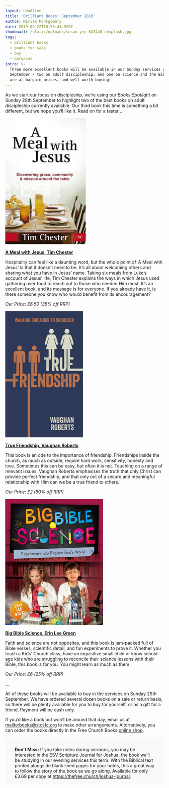 ```yaml
---
layout: headline
title: 'Brilliant Books: September 2019'
author: Miriam Montgomery
date: 2019-09-22T18:53:41.529Z
thumbnail: /static/uploads/susan-yin-647448-unsplash.jpg
tags:
  - brilliant books
  - books for sale
  - buy
  - bargains
intro: >-
  Three more excellent books will be available in our Sunday services on 29th
  September - two on adult discipleship, and one on science and the Bible. All
  are at bargain prices, and well worth buying!
---
```

As we start our focus on discipleship, we’re using our _Books Spotlight_ on Sunday 29th September to highlight two of the best books on adult discipleship currently available. Our third book this time is something a bit different, but we hope you’ll like it. Read on for a taster...

<img 
class="img-responsive"
style="max-height: 400px; width: auto;margin-right: auto;margin-left: auto;"
src="/static/uploads/a-meal-with-jesus.jpg"
alt="A Meal With Jesus" 
/>

[**A Meal with Jesus, Tim Chester**](https://www.10ofthose.com/uk/products/10927/a-meal-with-jesus/?partner=freechurchbooks)

Hospitality can feel like a daunting word, but the whole point of ‘A Meal with Jesus’ is that it doesn’t need to be. It’s all about welcoming others and sharing what you have in Jesus’ name. Taking six meals from Luke’s account of Jesus’ life, Tim Chester explains the ways in which Jesus used gathering over food to reach out to those who needed Him most. It’s an excellent book, and its message is for everyone. If you already have it, is there someone you know who would benefit from its encouragement?

_Our Price: £6.50 (35% off RRP)_

<img 
class="img-responsive"
style="max-height: 400px; width: auto;margin-right: auto;margin-left: auto;"
src="/static/uploads/true-friendship.jpg"
alt="True Friendship" />

[**True Friendship, Vaughan Roberts**](https://www.10ofthose.com/uk/products/16347/true-friendship/?partner=freechurchbooks)

This book is an ode to the importance of friendship. Friendships inside the church, as much as outside, require hard work, sensitivity, honesty and love. Sometimes this can be easy, but often it is not. Touching on a range of relevant issues, Vaughan Roberts emphasises the truth that only Christ can provide perfect friendship, and that only out of a secure and meaningful relationship with Him can we be a true friend to others. 

_Our Price: £2 (60% off RRP)_

<img 
class="img-responsive"
style="max-height: 400px; width: auto;margin-right: auto;margin-left: auto;"
src="/static/uploads/big-bible-science.jpg"
alt="Big Bible Science"
/>

[**Big Bible Science, Erin Lee Green**](https://www.10ofthose.com/uk/products/20456/big-bible-science/?partner=freechurchbooks)

Faith and science are not opposites, and this book is jam-packed full of Bible verses, scientific detail, and fun experiments to prove it. Whether you teach a Kids’ Church class, have an inquisitive small child or know school-age kids who are struggling to reconcile their science lessons with their Bible, this book is for you. You might learn as much as them

_Our Price: £6 (25% off RRP)_

__

All of these books will be available to buy in the services on Sunday 29th September. We have ordered several dozen books on a sale or return basis, so there will be plenty available for you to buy for yourself, or as a gift for a friend.  Payment will be cash only. 

If you’d like a book but won’t be around that day, email us at <mailto:books@stcsfc.org> to make other arrangements. Alternatively, you can order the books directly in the Free Church Books [online shop](https://www.10ofthose.com/uk/affiliates/freechurchbooks).

<div style="background-color: #f9f9f9;padding: 30px 30px 15px;">
<b>Don’t Miss:</b> If you take notes during sermons, you may be interested in the ESV Scripture Journal for Joshua, the book we’ll be studying in our evening services this term. With the Biblical text printed alongside blank lined pages for your notes, this a great way to follow the story of the book as we go along. Available for only £3.69 per copy at <a href="https://thefree.church/joshua-journal">https://thefree.church/joshua-journal</a>. 
</div>
